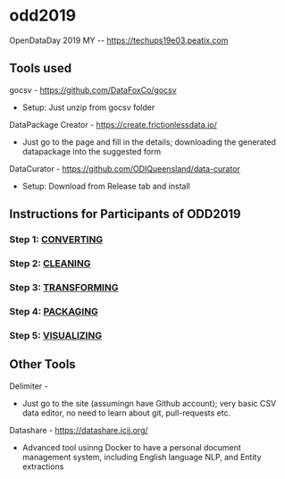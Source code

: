 # odd2019
OpenDataDay 2019 MY -- https://techups19e03.peatix.com

## Tools used

gocsv - https://github.com/DataFoxCo/gocsv

*  Setup: Just unzip from  gocsv folder

DataPackage Creator - https://create.frictionlessdata.io/
* Just go to the page and fill in the details; downloading the generated datapackage into the suggested form 

DataCurator - https://github.com/ODIQueensland/data-curator 

* Setup: Download from Release tab and install

## Instructions for Participants of ODD2019

### Step 1: [CONVERTING](./CONVERTING.md)

### Step 2: [CLEANING](./CLEANING.md)

### Step 3: [TRANSFORMING](./TRANSFORMING.md)

### Step 4: [PACKAGING](./PACKAGING.md)

### Step 5: [VISUALIZING](./VISUALIZING.md)

## Other Tools

Delimiter - 
* Just go to the site (assumingn have Github account); very basic CSV data editor, no need to learn about git, pull-requests etc.

Datashare - https://datashare.icij.org/
* Advanced tool usinng Docker to have a personal document management system, including English language NLP, and Entity extractions